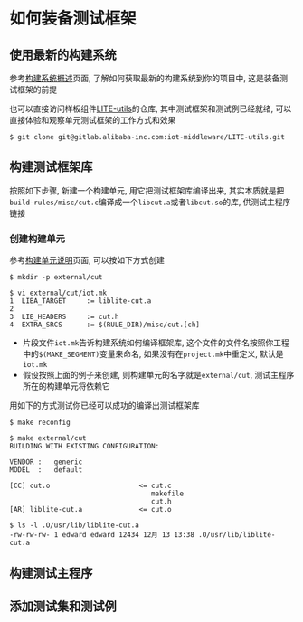 # 如何装备测试框架

## 使用最新的构建系统

参考[构建系统概述](https://code.aliyun.com/edward.yangx/public-docs/wikis/build/build-system-introduction)页面, 了解如何获取最新的构建系统到你的项目中, 这是装备测试框架的前提

也可以直接访问样板组件[LITE-utils](http://gitlab.alibaba-inc.com/iot-middleware/LITE-utils)的仓库, 其中测试框架和测试例已经就绪, 可以直接体验和观察单元测试框架的工作方式和效果

    $ git clone git@gitlab.alibaba-inc.com:iot-middleware/LITE-utils.git

## 构建测试框架库

按照如下步骤, 新建一个构建单元, 用它把测试框架库编译出来, 其实本质就是把`build-rules/misc/cut.c`编译成一个`libcut.a`或者`libcut.so`的库, 供测试主程序链接

### 创建构建单元

参考[构建单元说明](https://code.aliyun.com/edward.yangx/public-docs/wikis/build/build-system-units)页面, 可以按如下方式创建

    $ mkdir -p external/cut

    $ vi external/cut/iot.mk
    1  LIBA_TARGET     := liblite-cut.a
    2
    3  LIB_HEADERS     := cut.h
    4  EXTRA_SRCS      := $(RULE_DIR)/misc/cut.[ch]

* 片段文件`iot.mk`告诉构建系统如何编译框架库, 这个文件的文件名按照你工程中的`$(MAKE_SEGMENT)`变量来命名, 如果没有在`project.mk`中重定义, 默认是`iot.mk`
* 假设按照上面的例子来创建, 则构建单元的名字就是`external/cut`, 测试主程序所在的构建单元将依赖它

用如下的方式测试你已经可以成功的编译出测试框架库

    $ make reconfig

    $ make external/cut
    BUILDING WITH EXISTING CONFIGURATION:

    VENDOR :   generic
    MODEL  :   default

    [CC] cut.o                      <= cut.c                                    
                                       makefile
                                       cut.h
    [AR] liblite-cut.a              <= cut.o    
   
    $ ls -l .O/usr/lib/liblite-cut.a
    -rw-rw-rw- 1 edward edward 12434 12月 13 13:38 .O/usr/lib/liblite-cut.a

## 构建测试主程序

## 添加测试集和测试例